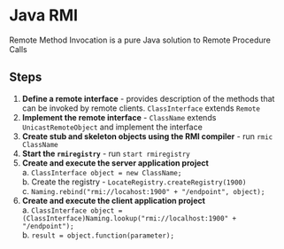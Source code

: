 # Java RMI

Remote Method Invocation is a pure Java solution to Remote Procedure Calls

## Steps
1. **Define a remote interface** - provides description of the methods that can be invoked by remote clients. `ClassInterface` extends `Remote`
2. **Implement the remote interface** - `ClassName` extends `UnicastRemoteObject` and implement the interface
3. **Create stub and skeleton objects using the RMI compiler** - run `rmic ClassName`
4. **Start the `rmiregistry`** - run `start rmiregistry`
5. **Create and execute the server application project**
  <br>a. `ClassInterface object = new ClassName;`
  <br>b. Create the registry - `LocateRegistry.createRegistry(1900)`
  <br>c. `Naming.rebind("rmi://locahost:1900" + "/endpoint", object);`
6. **Create and execute the client application project**
  <br>a. `ClassInterface object = (ClassInterface)Naming.lookup("rmi://localhost:1900" + "/endpoint");`
  <br>b. `result = object.function(parameter);`
